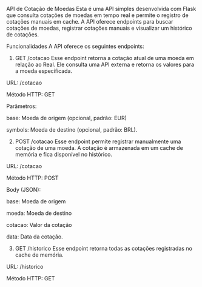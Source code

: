 API de Cotação de Moedas
Esta é uma API simples desenvolvida com Flask que consulta cotações de moedas em tempo real e permite o registro de cotações manuais em cache. A API oferece endpoints para buscar cotações de moedas, registrar cotações manuais e visualizar um histórico de cotações.

Funcionalidades
A API oferece os seguintes endpoints:

1. GET /cotacao
Esse endpoint retorna a cotação atual de uma moeda em relação ao Real. Ele consulta uma API externa e retorna os valores para a moeda especificada.

URL: /cotacao

Método HTTP: GET

Parâmetros:

base: Moeda de origem (opcional, padrão: EUR)

symbols: Moeda de destino (opcional, padrão: BRL).

2. POST /cotacao
Esse endpoint permite registrar manualmente uma cotação de uma moeda. A cotação é armazenada em um cache de memória e fica disponível no histórico.

URL: /cotacao

Método HTTP: POST

Body (JSON):

base: Moeda de origem

moeda: Moeda de destino

cotacao: Valor da cotação

data: Data da cotação.

3. GET /historico
Esse endpoint retorna todas as cotações registradas no cache de memória.

URL: /historico

Método HTTP: GET
